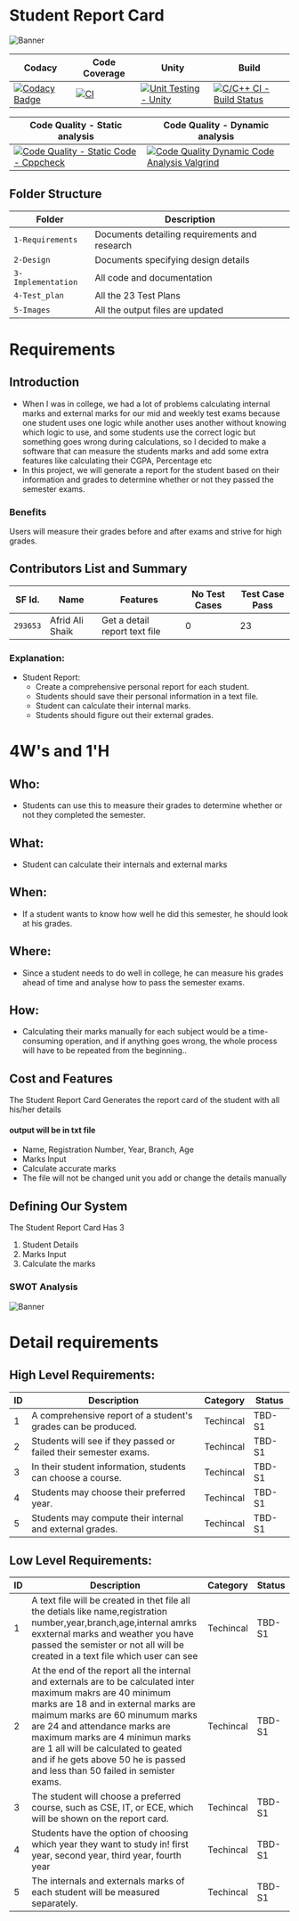 # Student Report Card

![Banner](https://github.com/AfridShaik/ltts_mini/blob/main/1-Requirments/banner.jpg)

Codacy | Code Coverage | Unity | Build 
|---------|--------------|-----------|------------------
|[![Codacy Badge](https://api.codacy.com/project/badge/Grade/93e8384776f44d0c971c1b03171b0bc9)](https://app.codacy.com/gh/AfridShaik/ltts_mini?utm_source=github.com&utm_medium=referral&utm_content=AfridShaik/ltts_mini&utm_campaign=Badge_Grade_Settings) |[![CI](https://github.com/AfridShaik/ltts_mini/actions/workflows/main.yml/badge.svg)](https://github.com/AfridShaik/ltts_mini/actions/workflows/main.yml)|[![Unit Testing - Unity](https://github.com/AfridShaik/ltts_mini/actions/workflows/unity.yml/badge.svg)](https://github.com/AfridShaik/ltts_mini/actions/workflows/unity.yml)| [![C/C++ CI - Build Status](https://github.com/AfridShaik/ltts_mini/actions/workflows/c-cpp.yml/badge.svg)](https://github.com/AfridShaik/ltts_mini/actions/workflows/c-cpp.yml) 


| Code Quality - Static analysis | Code Quality - Dynamic analysis
|------------------|------------------
 | [![Code Quality - Static Code - Cppcheck](https://github.com/AfridShaik/ltts_mini/actions/workflows/cppcheck.yml/badge.svg)](https://github.com/AfridShaik/ltts_mini/actions/workflows/cppcheck.yml)|[![Code Quality Dynamic Code Analysis Valgrind](https://github.com/AfridShaik/ltts_mini/actions/workflows/Valgring.yml/badge.svg)](https://github.com/AfridShaik/ltts_mini/actions/workflows/Valgring.yml)

## Folder Structure
Folder             | Description
-------------------| -----------------------------------------
`1-Requirements`   | Documents detailing requirements and research
`2-Design`         | Documents specifying design details
`3-Implementation` | All code and documentation
`4-Test_plan`      | All the 23 Test Plans
`5-Images`         | All the output files are updated   



# Requirements
## Introduction
 * When I was in college, we had a lot of problems calculating internal marks and external marks for our mid and weekly test exams because one student uses one logic while another uses another without knowing which logic to use, and some students use the correct logic but something goes wrong during calculations, so I decided to make a software that can measure the students marks and add some extra features like calculating their CGPA, Percentage etc
 * In this project, we will generate a report for the student based on their information and grades to determine whether or not they passed the semester exams.

### Benefits
Users will measure their grades before and after exams and strive for high grades.
 
 
 


## Contributors List and Summary

SF Id. |  Name   |    Features    |No Test Cases|Test Case Pass
-------|---------|----------------|----------------|---------------|
`293653` | Afrid Ali Shaik  | Get a detail report text file    | 0    |23   

### Explanation:
* Student Report:
    * Create a comprehensive personal report for each student.
    * Students should save their personal information in a text file.
    * Student can calculate their internal marks.
    * Students should figure out their external grades.


# 4W&#39;s and 1&#39;H

## Who:
* Students can use this to measure their grades to determine whether or not they completed the semester.

## What:
* Student can calculate their internals and external marks

## When:
* If a student wants to know how well he did this semester, he should look at his grades.

## Where:
* Since a student needs to do well in college, he can measure his grades ahead of time and analyse how to pass the semester exams.

## How:
* Calculating their marks manually for each subject would be a time-consuming operation, and if anything goes wrong, the whole process will have to be repeated from the beginning..

## Cost and Features
The Student Report Card Generates the report card of the student with all his/her details

#### output will be in txt file
- Name, Registration Number, Year, Branch, Age
- Marks Input
- Calculate accurate marks
- The file will not be changed unit you add or change the details manually



## Defining Our System
The Student Report Card Has 3 
1. Student Details
2. Marks Input
3. Calculate the marks


### SWOT Analysis

![Banner](https://github.com/AfridShaik/ltts_mini/blob/main/2-Design/swot.png)


# Detail requirements
## High Level Requirements: 
| ID | Description | Category | Status | 
| ----- | ----- | ------- | ---------|
| 1 | A comprehensive report of a student's grades can be produced. | Techincal | TBD-S1 | 
| 2 | Students will see if they passed or failed their semester exams.| Techincal | TBD-S1 |
| 3 | In their student information, students can choose a course. | Techincal | TBD-S1 |
| 4 | Students may choose their preferred year. | Techincal | TBD-S1 |
| 5 | Students may compute their internal and external grades. | Techincal | TBD-S1 |


## Low Level Requirements: 
| ID | Description | Category | Status | 
| ----- | ----- | ------- | ---------|
| 1 | A text file will be created in thet file all the detials like name,registration number,year,branch,age,internal amrks exxternal marks and weather you have passed the semister or not all will be created in a text file which user can see  | Techincal | TBD-S1 | 
| 2 | At the end of the report all the internal and externals are to be calculated inter maximum makrs are 40 minimum marks are 18 and in external marks are maimum marks are 60 minumum marks are 24 and attendance marks are maximum marks are 4 minimun marks are 1 all will be calculated to geated and if he gets above 50 he is passed and less than 50 failed in semister exams.| Techincal | TBD-S1 |
| 3 | The student will choose a preferred course, such as CSE, IT, or ECE, which will be shown on the report card. | Techincal | TBD-S1 |
| 4 | Students have the option of choosing which year they want to study in! first year, second year, third year, fourth year | Techincal | TBD-S1 |
| 5 | The internals and externals marks of each student will be measured separately. | Techincal | TBD-S1 |
